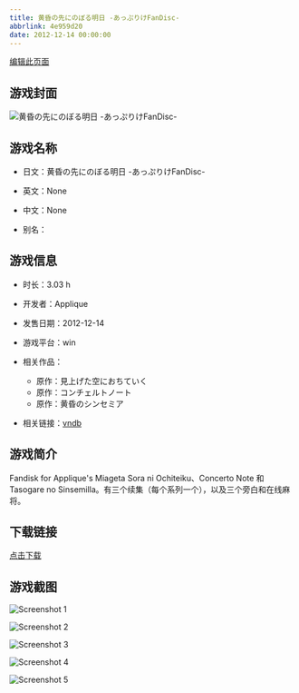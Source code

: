 ```yaml
---
title: 黄昏の先にのぼる明日 -あっぷりけFanDisc-
abbrlink: 4e959d20
date: 2012-12-14 00:00:00
---
```

[编辑此页面](https://github.com/ACG-3/ADV3-source/blob/main/source/_posts/games/%E9%BB%84%E6%98%8F%E3%81%AE%E5%85%88%E3%81%AB%E3%81%AE%E3%81%BC%E3%82%8B%E6%98%8E%E6%97%A5%20-%E3%81%82%E3%81%A3%E3%81%B7%E3%82%8A%E3%81%91FanDisc-.md)

## 游戏封面

![黄昏の先にのぼる明日 -あっぷりけFanDisc-](https://pan.timero.xyz/d/onedrive/img_lib_001/%E9%BB%84%E6%98%8F%E3%81%AE%E5%85%88%E3%81%AB%E3%81%AE%E3%81%BC%E3%82%8B%E6%98%8E%E6%97%A5%20-%E3%81%82%E3%81%A3%E3%81%B7%E3%82%8A%E3%81%91FanDisc-_cover.avif)


## 游戏名称

- 日文：黄昏の先にのぼる明日 -あっぷりけFanDisc-
- 英文：None
- 中文：None

- 别名：


## 游戏信息

- 时长：3.03 h
- 开发者：Applique
- 发售日期：2012-12-14
- 游戏平台：win
- 相关作品：
   - 原作：見上げた空におちていく
   - 原作：コンチェルトノート
   - 原作：黄昏のシンセミア

- 相关链接：[vndb](https://vndb.org/v7659)


## 游戏简介

Fandisk for Applique's Miageta Sora ni Ochiteiku、Concerto Note 和 Tasogare no Sinsemilla。有三个续集（每个系列一个），以及三个旁白和在线麻将。




## 下载链接

[点击下载](https://pan.timero.xyz/onedrive/adv_lib_001/%E9%BB%84%E6%98%8F%E3%81%AE%E5%85%88%E3%81%AB%E3%81%AE%E3%81%BC%E3%82%8B%E6%98%8E%E6%97%A5%20-%E3%81%82%E3%81%A3%E3%81%B7%E3%82%8A%E3%81%91FanDisc-)


## 游戏截图


![Screenshot 1](https://pan.timero.xyz/d/onedrive/img_lib_001/%E9%BB%84%E6%98%8F%E3%81%AE%E5%85%88%E3%81%AB%E3%81%AE%E3%81%BC%E3%82%8B%E6%98%8E%E6%97%A5%20-%E3%81%82%E3%81%A3%E3%81%B7%E3%82%8A%E3%81%91FanDisc-_Screenshot_1.avif)

![Screenshot 2](https://pan.timero.xyz/d/onedrive/img_lib_001/%E9%BB%84%E6%98%8F%E3%81%AE%E5%85%88%E3%81%AB%E3%81%AE%E3%81%BC%E3%82%8B%E6%98%8E%E6%97%A5%20-%E3%81%82%E3%81%A3%E3%81%B7%E3%82%8A%E3%81%91FanDisc-_Screenshot_2.avif)

![Screenshot 3](https://pan.timero.xyz/d/onedrive/img_lib_001/%E9%BB%84%E6%98%8F%E3%81%AE%E5%85%88%E3%81%AB%E3%81%AE%E3%81%BC%E3%82%8B%E6%98%8E%E6%97%A5%20-%E3%81%82%E3%81%A3%E3%81%B7%E3%82%8A%E3%81%91FanDisc-_Screenshot_3.avif)

![Screenshot 4](https://pan.timero.xyz/d/onedrive/img_lib_001/%E9%BB%84%E6%98%8F%E3%81%AE%E5%85%88%E3%81%AB%E3%81%AE%E3%81%BC%E3%82%8B%E6%98%8E%E6%97%A5%20-%E3%81%82%E3%81%A3%E3%81%B7%E3%82%8A%E3%81%91FanDisc-_Screenshot_4.avif)

![Screenshot 5](https://pan.timero.xyz/d/onedrive/img_lib_001/%E9%BB%84%E6%98%8F%E3%81%AE%E5%85%88%E3%81%AB%E3%81%AE%E3%81%BC%E3%82%8B%E6%98%8E%E6%97%A5%20-%E3%81%82%E3%81%A3%E3%81%B7%E3%82%8A%E3%81%91FanDisc-_Screenshot_5.avif)

